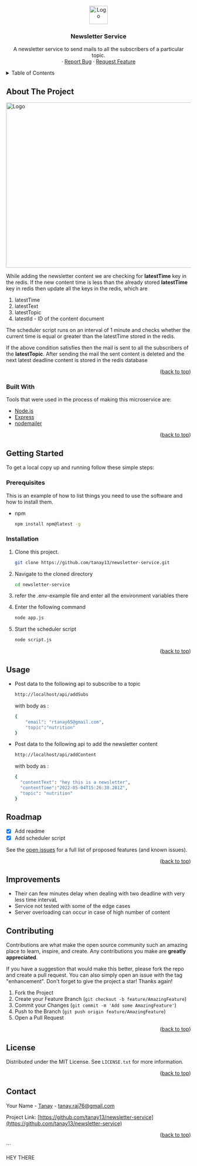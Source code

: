 <div id="top"></div>

<br />
<div align="center">
  <a href="https://github.com/tanay13/newsletter-service">
    <img src="images/logo.png" alt="Logo" width="50" height="50">
  </a>

  <h3 align="center">Newsletter Service</h3>

  <p align="center">
    A newsletter service to send mails to all the subscribers of a particular topic.
    <br />
    ·
    <a href="https://github.com/tanay13/newsletter-service/issues">Report Bug</a>
    ·
    <a href="https://github.com/tanay13/newsletter-service/issues">Request Feature</a>
  </p>
</div>

<!-- TABLE OF CONTENTS -->
<details>
  <summary>Table of Contents</summary>
  <ol>
    <li>
      <a href="#about-the-project">About The Project</a>
      <ul>
        <li><a href="#built-with">Built With</a></li>
      </ul>
    </li>
    <li>
      <a href="#getting-started">Getting Started</a>
      <ul>
        <li><a href="#prerequisites">Prerequisites</a></li>
        <li><a href="#installation">Installation</a></li>
      </ul>
    </li>
    <li><a href="#usage">Usage</a></li>
    <li><a href="#roadmap">Roadmap</a></li>
    <li><a href="#contributing">Contributing</a></li>
    <li><a href="#license">License</a></li>
    <li><a href="#contact">Contact</a></li>
    <li><a href="#acknowledgments">Acknowledgments</a></li>
  </ol>
</details>

<!-- ABOUT THE PROJECT -->

## About The Project

 <img src="images/newsletter.png" alt="Logo" width="1000" height="450">

While adding the newsletter content we are checking for <b>latestTime</b> key in the redis. If the new content time is less than the already stored <b>latestTime</b> key in redis then update all the keys in the redis, which are

1. latestTime
2. latestText
3. latestTopic
4. latestId - ID of the content document

The scheduler script runs on an interval of 1 minute and checks whether the current time is equal or greater than the latestTime stored in the redis.

If the above condition satisfies then the mail is sent to all the subscribers of the **latestTopic**.
After sending the mail the sent content is deleted and the next latest deadline content is stored in the redis database

<p align="right">(<a href="#top">back to top</a>)</p>

### Built With

Tools that were used in the process of making this microservice are:

- [Node.js](https://nodejs.org/en/)
- [Express](https://expressjs.com/)
- [nodemailer](https://reactjs.org/)

<p align="right">(<a href="#top">back to top</a>)</p>

<!-- GETTING STARTED -->

## Getting Started

To get a local copy up and running follow these simple steps:

### Prerequisites

This is an example of how to list things you need to use the software and how to install them.

- npm

  ```sh
  npm install npm@latest -g
  ```

### Installation

1. Clone this project.

   ```sh
   git clone https://github.com/tanay13/newsletter-service.git
   ```

2. Navigate to the cloned directory

   ```sh
   cd newsletter-service
   ```

3. refer the .env-example file and enter all the environment variables there

4. Enter the following command

   ```sh
   node app.js
   ```

5. Start the scheduler script

   ```sh
   node script.js
   ```

<p align="right">(<a href="#top">back to top</a>)</p>

<!-- USAGE EXAMPLES -->

## Usage

- Post data to the following api to subscribe to a topic

  ```sh
  http://localhost/api/addSubs
  ```

  with body as :

  ```sh
  {
      "email": "rtanay65@gmail.com",
      "topic":"nutrition"
  }
  ```

- Post data to the following api to add the newsletter content

  ```sh
  http://localhost/api/addContent
  ```

  with body as :

  ```sh
  {
    "contentText": "hey this is a newsletter",
    "contentTime":"2022-05-04T15:26:30.281Z",
    "topic": "nutrition"
  }
  ```

<!-- ROADMAP -->

## Roadmap

- [x] Add readme
- [x] Add scheduler script

See the [open issues](https://github.com/newsletter-service/issues) for a full list of proposed features (and known issues).

<p align="right">(<a href="#top">back to top</a>)</p>

## Improvements

- Their can few minutes delay when dealing with two deadline with very less time intervaL
- Service not tested with some of the edge cases
- Server overloading can occur in case of high number of content

<!-- CONTRIBUTING -->

## Contributing

Contributions are what make the open source community such an amazing place to learn, inspire, and create. Any contributions you make are **greatly appreciated**.

If you have a suggestion that would make this better, please fork the repo and create a pull request. You can also simply open an issue with the tag "enhancement".
Don't forget to give the project a star! Thanks again!

1. Fork the Project
2. Create your Feature Branch (`git checkout -b feature/AmazingFeature`)
3. Commit your Changes (`git commit -m 'Add some AmazingFeature'`)
4. Push to the Branch (`git push origin feature/AmazingFeature`)
5. Open a Pull Request

<p align="right">(<a href="#top">back to top</a>)</p>

<!-- LICENSE -->

## License

Distributed under the MIT License. See `LICENSE.txt` for more information.

<p align="right">(<a href="#top">back to top</a>)</p>

<!-- CONTACT -->

## Contact

Your Name - [Tanay](https://twitter.com/tanayhere) - tanay.raj76@gmail.com

Project Link: [https://github.com/tanay13/newsletter-service](https://github.com/tanay13/newsletter-service)

<p align="right">(<a href="#top">back to top</a>)</p>
```

HEY THERE
